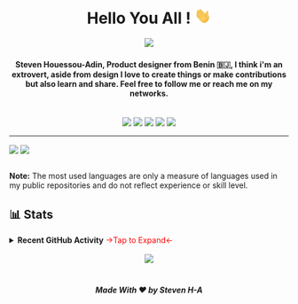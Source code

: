 <h1 align="center"> Hello You All ! <img src = "Assets/wave.gif" width = 30px></h1>

<p align="center">
 <a href="https://github.com/DenverCoder1/readme-typing-svg"><img src="https://readme-typing-svg.herokuapp.com?lines=Hello+World+.+.+.;Lorem+Ipsum+.+.+.&center=true&width=500&height=50&font=default"></a>
</p>

<!--BIO-->

<h4 align="center">Steven Houessou-Adin, Product designer from Benin 🇧🇯, I think i'm an extrovert, aside from design I love to create things or make contributions but also learn and share. Feel free to follow me or reach me on my networks.</h4>
<br>

<div align="center">
<a href="https://figma.com/@steven"><img src="https://img.shields.io/badge/figma-%23F24E1E.svg?style=for-the-badge&logo=figma&logoColor=white" height=24></a>
<a href="https://www.polywork.com/mrsteven"><img src="https://img.shields.io/badge/Polywork-543DE0?style=for-the-badge&logo=polywork&logoColor=black" height=24></a>
<a href="https://twitter.com/mrstev3n"><img src="https://img.shields.io/badge/Twitter-%231DA1F2.svg?style=for-the-badge&logo=Twitter&logoColor=white" height=24></a>
<a href="https://www.linkedin.com/in/steven-houessou-adin/"><img src="https://img.shields.io/badge/linkedin-%230077B5.svg?style=for-the-badge&logo=linkedin&logoColor=white" height=24></a>
<a href="mailto:stevenkejjad@gmail.com"><img src="https://img.shields.io/badge/Gmail-D14836?style=for-the-badge&logo=gmail&logoColor=white" height=24></a> 
</div>

---

<img align="center" src="https://github-readme-stats.vercel.app/api/top-langs/?username=mrstev3n&layout=compact&theme=default&show_icons=true&locale=en&hide=html&hide_border=true" height=150/>

<img align="center" src="https://github-readme-streak-stats.herokuapp.com/?user=mrstev3n&layout=compact&theme=default&show_icons=true&locale=en&hide=html&hide_border=true" height=150/>

<p>
<br/>
<b>Note:</b> The most used languages are only a measure of languages used in my public repositories and do not reflect experience or skill level.
</p>

## 📊 Stats

<details>
  <summary><b> Recent GitHub Activity</b> <z>->Tap to Expand<-</z></summary>
  <br/>
   <a href="https://github.com/mrstev3n"><img alt="Steven's Activity Graph" src="https://activity-graph.herokuapp.com/graph?username=mrstev3n&custom_title=Steven%20Adin's%20Contribution%20Graph&theme=react-dark" /></a>
  <br/>

</details>

<br/>

<div align="center">
<a href="https://www.buymeacoffee.com/mrstev3n"><img src="https://www.buymeacoffee.com/assets/img/custom_images/orange_img.png"></a>
</div>

<br/>

<style>
z{color:red;}
</style>

<!-- ![visitors](https://visitor-badge.glitch.me/badge?page_id=mrstev3n) -->

<h5 align="center">Made With ❤️ by Steven H-A </h5>
